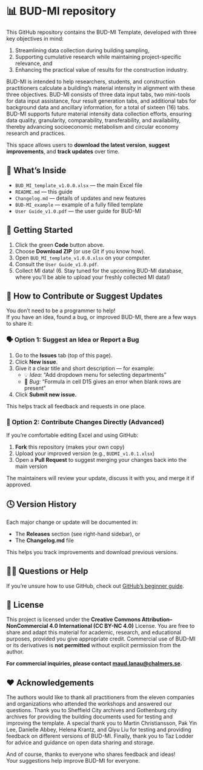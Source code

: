 # 📊 BUD-MI repository
This GitHub repository contains the BUD-MI Template, developed with three key objectives in mind:
1. Streamlining data collection during building sampling,
2. Supporting cumulative research while maintaining project-specific relevance, and
3. Enhancing the practical value of results for the construction industry.

BUD-MI is intended to help researchers, students, and construction practitioners calculate a building’s material intensity in alignment with these three objectives.
BUD-MI consists of three data input tabs, two mini-tools for data input assistance, four result generation tabs, and additional tabs for background data and ancillary information, for a total of sixteen (16) tabs.
BUD-MI supports future material intensity data collection efforts, ensuring data quality, granularity, comparability, transferability, and availability, thereby advancing socioeconomic metabolism and circular economy research and practices.

This space allows users to **download the latest version**, **suggest improvements**, and **track updates** over time.

## 🧭 What’s Inside
- `BUD_MI_template_v1.0.0.xlsx` — the main Excel file  
- `README.md` — this guide  
- `Changelog.md` — details of updates and new features
- `BUD-MI_example` — example of a fully filled template
- `User Guide_v1.0.pdf` — the user guide for BUD-MI

## 🚀 Getting Started

1. Click the green **Code** button above.  
2. Choose **Download ZIP** (or use Git if you know how).
3. Open `BUD_MI_template_v1.0.0.xlsx` on your computer.
4. Consult the `User Guide_v1.0.pdf`.
5. Collect MI data!
(6. Stay tuned for the upcoming BUD-MI database, where you'll be able to upload your freshly collected MI data!)

## 🧩 How to Contribute or Suggest Updates
You don’t need to be a programmer to help!  
If you have an idea, found a bug, or improved BUD-MI, there are a few ways to share it:

### 🗣️ Option 1: Suggest an Idea or Report a Bug
1. Go to the **Issues** tab (top of this page).  
2. Click **New issue**.  
3. Give it a clear title and short description — for example:
   - 💡 *Idea:* “Add dropdown menu for selecting departments”
   - 🐞 *Bug:* “Formula in cell D15 gives an error when blank rows are present”
4. Click **Submit new issue.**

This helps track all feedback and requests in one place.

### 🔀 Option 2: Contribute Changes Directly (Advanced)
If you’re comfortable editing Excel and using GitHub:
1. **Fork** this repository (makes your own copy)
2. Upload your improved version (e.g., `BUDMI_v1.0.1.xlsx`)
3. Open a **Pull Request** to suggest merging your changes back into the main version

The maintainers will review your update, discuss it with you, and merge it if approved.

## 🕓 Version History

Each major change or update will be documented in:
- The **Releases** section (see right-hand sidebar), or  
- The **Changelog.md** file

This helps you track improvements and download previous versions.

## 🙋‍♀️ Questions or Help
If you’re unsure how to use GitHub, check out [GitHub’s beginner guide](https://docs.github.com/en/get-started). 

## 📜 License
This project is licensed under the **Creative Commons Attribution–NonCommercial 4.0 International (CC BY-NC 4.0)** License.
You are free to share and adapt this material for academic, research, and educational purposes, provided you give appropriate credit. 
Commercial use of BUD-MI or its derivatives is **not permitted** without explicit permission from the author.

**For commercial inquiries, please contact maud.lanau@chalmers.se.**

## ❤️ Acknowledgements
The authors would like to thank all practitioners from the eleven companies and organizations who attended the workshops and answered our questions.
Thank you to Sheffield City archives and Gothenburg city archives for providing the building documents used for testing and improving the template.
A special thank you to Martin Christiansson, Pak Yin Lee, Danielle Abbey, Helena Krantz, and Qiyu Liu for testing and providing feedback on different versions of BUD-MI.
Finally, thank you to Taz Lodder for advice and guidance on open data sharing and storage.

And of course, thanks to everyone who shares feedback and ideas!  
Your suggestions help improve BUD-MI for everyone.
